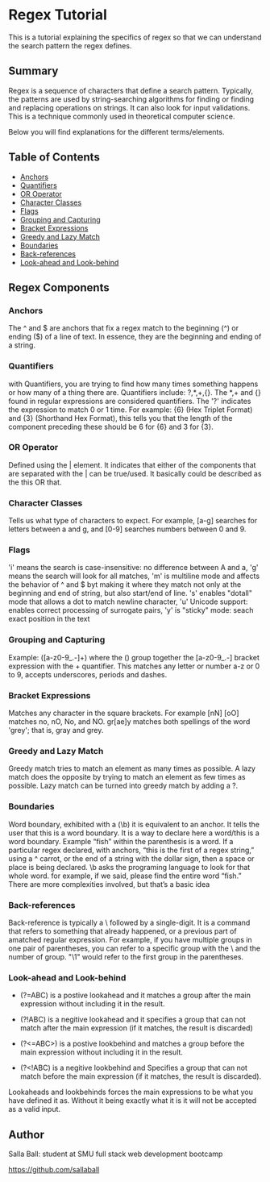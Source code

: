 # Regex Tutorial

This is a tutorial explaining the specifics of regex so that we can understand the search pattern the regex defines.

## Summary

Regex is a sequence of characters that define a search pattern. Typically, the patterns are used by string-searching algorithms for finding or finding and replacing operations on strings. It can also look for input validations. This is a technique commonly used in theoretical computer science.


Below you will find explanations for the different terms/elements.


## Table of Contents

- [Anchors](#anchors)
- [Quantifiers](#quantifiers)
- [OR Operator](#or-operator)
- [Character Classes](#character-classes)
- [Flags](#flags)
- [Grouping and Capturing](#grouping-and-capturing)
- [Bracket Expressions](#bracket-expressions)
- [Greedy and Lazy Match](#greedy-and-lazy-match)
- [Boundaries](#boundaries)
- [Back-references](#back-references)
- [Look-ahead and Look-behind](#look-ahead-and-look-behind)

## Regex Components

### Anchors

The ^ and $ are anchors that fix a regex match to the beginning (^) or ending ($) of a line of text. In essence, they are the beginning and ending of a string.

### Quantifiers

with Quantifiers, you are trying to find how many times something happens or how many of a thing there are. Quantifiers include: ?,*,+,{}. The *,+ and {} found in regular expressions are considered quantifiers. The '?' indicates the expression to match 0 or 1 time.
For example: {6} (Hex Triplet Format) and {3} (Shorthand Hex Format), this tells you that the length of the component preceding these should be 6 for {6} and 3 for {3}.

### OR Operator

Defined using the | element. It indicates that either of the components that are separated with the | can be true/used. It basically could be described as the this OR that.

### Character Classes

Tells us what type of characters to expect. For example, [a-g] searches for letters between a and g, and [0-9] searches numbers between 0 and 9.

### Flags

'i' means the search is case-insensitive: no difference between A and a,
'g' means the search will look for all matches,
'm' is multiline mode and affects the behavior of ^ and $ byt making it where they match not only at the beginning and end of string, but also start/end of line.
's' enables "dotall" mode that allows a dot to match newline character,
'u' Unicode support: enables correct processing of surrogate pairs,
'y' is "sticky" mode: seach exact position in the text

### Grouping and Capturing

Example: ([a-z0-9_\.-]+) where the () group together the [a-z0-9_\.-] bracket expression with the + quantifier. This matches any letter or number a-z or 0 to 9, accepts underscores, periods and dashes.

### Bracket Expressions

Matches any character in the square brackets. For example [nN] [oO] matches no, nO, No, and NO. gr[ae]y matches both spellings of the word 'grey'; that is, gray and grey.

### Greedy and Lazy Match

Greedy match tries to match an element as many times as possible. A lazy match does the opposite by trying to match an element as few times as possible. Lazy match can be turned into greedy match by adding a ?.

### Boundaries

Word boundary, exhibited with a (\b) it is equivalent to an anchor. It tells the user that this is a word boundary. It is a way to declare here a word/this is a word boundary. Example “fish” within the parenthesis is a word. If a particular regex declared, with anchors, “this is the first of a regex string,” using a ^ carrot, or the end of a string with the dollar sign, then a space or place is being declared. \b asks the programing language to look for that whole word. for example, if we said, please find the entire word “fish.” There are more complexities involved, but that’s a basic idea

### Back-references

Back-reference is typically a \ followed by a single-digit. It is a command that refers to something that already happened, or a previous part of amatched regular expression. For example, if you have multiple groups in one pair of parentheses, you can refer to a specific group with the \ and the number of group. "\1" would refer to the first group in the parentheses.

### Look-ahead and Look-behind

* (?=ABC) is a postive lookahead and it matches a group after the main expression without including it in the result.

* (?!ABC) is a negitive lookahead and it specifies a group that can not match after the main expression (if it matches, the result is discarded)

* (?<=ABC>) is a postive lookbehind and matches a group before the main expression without including it in the result.

* (?<!ABC) is a negitive lookbehind and Specifies a group that can not match before the main expression (if it matches, the result is discarded).

Lookaheads and lookbehinds forces the main expressions to be what you have defined it as. Without it being exactly what it is it will not be accepted as a valid input.

## Author

Salla Ball: student at SMU full stack web development bootcamp

https://github.com/sallaball 
